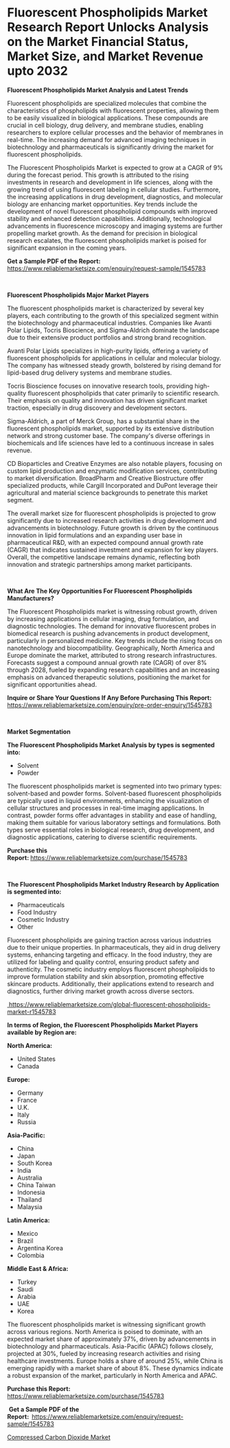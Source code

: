 <p><h1>Fluorescent Phospholipids Market Research Report Unlocks Analysis on the Market Financial Status, Market Size, and Market Revenue upto 2032</h1></p><p><strong>Fluorescent Phospholipids Market Analysis and Latest Trends</strong></p>
<p><p>Fluorescent phospholipids are specialized molecules that combine the characteristics of phospholipids with fluorescent properties, allowing them to be easily visualized in biological applications. These compounds are crucial in cell biology, drug delivery, and membrane studies, enabling researchers to explore cellular processes and the behavior of membranes in real-time. The increasing demand for advanced imaging techniques in biotechnology and pharmaceuticals is significantly driving the market for fluorescent phospholipids.</p><p>The Fluorescent Phospholipids Market is expected to grow at a CAGR of 9% during the forecast period. This growth is attributed to the rising investments in research and development in life sciences, along with the growing trend of using fluorescent labeling in cellular studies. Furthermore, the increasing applications in drug development, diagnostics, and molecular biology are enhancing market opportunities. Key trends include the development of novel fluorescent phospholipid compounds with improved stability and enhanced detection capabilities. Additionally, technological advancements in fluorescence microscopy and imaging systems are further propelling market growth. As the demand for precision in biological research escalates, the fluorescent phospholipids market is poised for significant expansion in the coming years.</p></p>
<p><strong>Get a Sample PDF of the Report:&nbsp;</strong> <a href="https://www.reliablemarketsize.com/enquiry/request-sample/1545783?utm_campaign=2041&utm_medium=2&utm_source=Github&utm_content=ia&utm_term=31032025&utm_id=fluorescent-phospholipids">https://www.reliablemarketsize.com/enquiry/request-sample/1545783</a></p>
<p>&nbsp;</p>
<p><strong>Fluorescent Phospholipids Major Market Players</strong></p>
<p><p>The fluorescent phospholipids market is characterized by several key players, each contributing to the growth of this specialized segment within the biotechnology and pharmaceutical industries. Companies like Avanti Polar Lipids, Tocris Bioscience, and Sigma-Aldrich dominate the landscape due to their extensive product portfolios and strong brand recognition.</p><p>Avanti Polar Lipids specializes in high-purity lipids, offering a variety of fluorescent phospholipids for applications in cellular and molecular biology. The company has witnessed steady growth, bolstered by rising demand for lipid-based drug delivery systems and membrane studies.</p><p>Tocris Bioscience focuses on innovative research tools, providing high-quality fluorescent phospholipids that cater primarily to scientific research. Their emphasis on quality and innovation has driven significant market traction, especially in drug discovery and development sectors.</p><p>Sigma-Aldrich, a part of Merck Group, has a substantial share in the fluorescent phospholipids market, supported by its extensive distribution network and strong customer base. The company's diverse offerings in biochemicals and life sciences have led to a continuous increase in sales revenue.</p><p>CD Bioparticles and Creative Enzymes are also notable players, focusing on custom lipid production and enzymatic modification services, contributing to market diversification. BroadPharm and Creative Biostructure offer specialized products, while Cargill Incorporated and DuPont leverage their agricultural and material science backgrounds to penetrate this market segment.</p><p>The overall market size for fluorescent phospholipids is projected to grow significantly due to increased research activities in drug development and advancements in biotechnology. Future growth is driven by the continuous innovation in lipid formulations and an expanding user base in pharmaceutical R&D, with an expected compound annual growth rate (CAGR) that indicates sustained investment and expansion for key players. Overall, the competitive landscape remains dynamic, reflecting both innovation and strategic partnerships among market participants.</p></p>
<p>&nbsp;</p>
<p><strong>What Are The Key Opportunities For Fluorescent Phospholipids Manufacturers?</strong></p>
<p><p>The Fluorescent Phospholipids market is witnessing robust growth, driven by increasing applications in cellular imaging, drug formulation, and diagnostic technologies. The demand for innovative fluorescent probes in biomedical research is pushing advancements in product development, particularly in personalized medicine. Key trends include the rising focus on nanotechnology and biocompatibility. Geographically, North America and Europe dominate the market, attributed to strong research infrastructures. Forecasts suggest a compound annual growth rate (CAGR) of over 8% through 2028, fueled by expanding research capabilities and an increasing emphasis on advanced therapeutic solutions, positioning the market for significant opportunities ahead.</p></p>
<p><strong>Inquire or Share Your Questions If Any Before Purchasing This Report:</strong> <a href="https://www.reliablemarketsize.com/enquiry/pre-order-enquiry/1545783?utm_campaign=2041&utm_medium=2&utm_source=Github&utm_content=ia&utm_term=31032025&utm_id=fluorescent-phospholipids">https://www.reliablemarketsize.com/enquiry/pre-order-enquiry/1545783</a></p>
<p>&nbsp;</p>
<p><strong>Market Segmentation</strong></p>
<p><strong>The Fluorescent Phospholipids Market Analysis by types is segmented into:</strong></p>
<p><ul><li>Solvent</li><li>Powder</li></ul></p>
<p><p>The fluorescent phospholipids market is segmented into two primary types: solvent-based and powder forms. Solvent-based fluorescent phospholipids are typically used in liquid environments, enhancing the visualization of cellular structures and processes in real-time imaging applications. In contrast, powder forms offer advantages in stability and ease of handling, making them suitable for various laboratory settings and formulations. Both types serve essential roles in biological research, drug development, and diagnostic applications, catering to diverse scientific requirements.</p></p>
<p><strong>Purchase this Report:&nbsp;</strong><a href="https://www.reliablemarketsize.com/purchase/1545783?utm_campaign=2041&utm_medium=2&utm_source=Github&utm_content=ia&utm_term=31032025&utm_id=fluorescent-phospholipids">https://www.reliablemarketsize.com/purchase/1545783</a></p>
<p>&nbsp;</p>
<p><strong>The Fluorescent Phospholipids Market Industry Research by Application is segmented into:</strong></p>
<p><ul><li>Pharmaceuticals</li><li>Food Industry</li><li>Cosmetic Industry</li><li>Other</li></ul></p>
<p><p>Fluorescent phospholipids are gaining traction across various industries due to their unique properties. In pharmaceuticals, they aid in drug delivery systems, enhancing targeting and efficacy. In the food industry, they are utilized for labeling and quality control, ensuring product safety and authenticity. The cosmetic industry employs fluorescent phospholipids to improve formulation stability and skin absorption, promoting effective skincare products. Additionally, their applications extend to research and diagnostics, further driving market growth across diverse sectors.</p></p>
<p><a href="https://www.reliablemarketsize.com/global-fluorescent-phospholipids-market-r1545783?utm_campaign=2041&utm_medium=2&utm_source=Github&utm_content=ia&utm_term=31032025&utm_id=fluorescent-phospholipids">&nbsp;https://www.reliablemarketsize.com/global-fluorescent-phospholipids-market-r1545783</a></p>
<p><strong>In terms of Region, the Fluorescent Phospholipids Market Players available by Region are:</strong></p>
<p>
    <p> <strong> North America: </strong>
        <ul>
            <li>United States</li>
            <li>Canada</li>
        </ul>
        </p> 
    <p> <strong> Europe: </strong>
        <ul>
            <li>Germany</li>
            <li>France</li>
            <li>U.K.</li>
            <li>Italy</li>
            <li>Russia</li>
        </ul>
        </p> 
    <p> <strong> Asia-Pacific: </strong>
        <ul>
            <li>China</li>
            <li>Japan</li>
            <li>South Korea</li>
            <li>India</li>
            <li>Australia</li>
            <li>China Taiwan</li>
            <li>Indonesia</li>
            <li>Thailand</li>
            <li>Malaysia</li>
        </ul>
        </p> 
    <p> <strong> Latin America: </strong>
        <ul>
            <li>Mexico</li>
            <li>Brazil</li>
            <li>Argentina Korea</li>
            <li>Colombia</li>
        </ul>
        </p> 
    <p> <strong> Middle East & Africa: </strong>
        <ul>
            <li>Turkey</li>
            <li>Saudi</li>
            <li>Arabia</li>
            <li>UAE</li>
            <li>Korea</li>
        </ul>
    </p>
    </p>
<p><p>The fluorescent phospholipids market is witnessing significant growth across various regions. North America is poised to dominate, with an expected market share of approximately 37%, driven by advancements in biotechnology and pharmaceuticals. Asia-Pacific (APAC) follows closely, projected at 30%, fueled by increasing research activities and rising healthcare investments. Europe holds a share of around 25%, while China is emerging rapidly with a market share of about 8%. These dynamics indicate a robust expansion of the market, particularly in North America and APAC.</p></p>
<p><strong>Purchase this Report: </strong><a href="https://www.reliablemarketsize.com/purchase/1545783?utm_campaign=2041&utm_medium=2&utm_source=Github&utm_content=ia&utm_term=31032025&utm_id=fluorescent-phospholipids">https://www.reliablemarketsize.com/purchase/1545783</a></p>
<p>&nbsp;<strong>Get a Sample PDF of the Report:&nbsp;&nbsp;</strong><a href="https://www.reliablemarketsize.com/enquiry/request-sample/1545783?utm_campaign=2041&utm_medium=2&utm_source=Github&utm_content=ia&utm_term=31032025&utm_id=fluorescent-phospholipids">https://www.reliablemarketsize.com/enquiry/request-sample/1545783</a></p>
<p><strong></strong></p>
<p><p><a href="https://github.com/ashepherd82/Market-Research-Report-List-7/blob/main/compressed-carbon-dioxide-market.md?utm_campaign=2041&utm_medium=2&utm_source=Github&utm_content=ia&utm_term=31032025&utm_id=fluorescent-phospholipids">Compressed Carbon Dioxide Market</a></p></p>